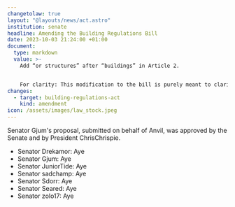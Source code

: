 ```yaml
---
changetolaw: true
layout: "@layouts/news/act.astro"
institution: senate
headline: Amending the Building Regulations Bill
date: 2023-10-03 21:24:00 +01:00
document:
  type: markdown
  value: >-
    Add “or structures” after “buildings” in Article 2.


    For clarity: This modification to the bill is purely meant to clarify what is already covered by this bill. The word “buildings” can be confused by some people to only mean houses.
changes:
  - target: building-regulations-act
    kind: amendment
icon: /assets/images/law_stock.jpeg
---
```

Senator Gjum's proposal, submitted on behalf of Anvil, was approved by the Senate and by President ChrisChrispie.<!--more-->

- Senator Drekamor: Aye
- Senator Gjum: Aye
- Senator JuniorTide: Aye
- Senator sadchamp: Aye
- Senator Sdorr: Aye
- Senator Seared: Aye
- Senator zolo17: Aye

